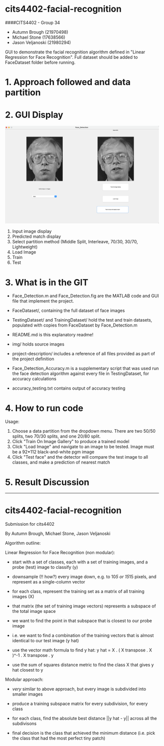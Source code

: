 # cits4402-facial-recognition


####CITS4402 - Group 34
- Autumn Brough (21970498)
- Michael Stone (17638566)
- Jason Veljanoski (21980294) 

GUI to demonstrate the facial recognition algorithm defined in "Linear
Regression for Face Recognition". Full dataset should be added to
FaceDataset folder before running. 

# 1. Approach followed and data partition

# 2. GUI Display

<img src="/img/gui.png" alt="gui" style="zoom:50%;" />


1. Input image display
2. Predicted match display
3. Select partition method (Middle Split, Interleave, 70/30, 30/70, Lightweight)
4. Load Image
5. Train
6. Test



# 3. What is in the GIT

- Face_Detection.m and Face_Detection.fig are the MATLAB code and GUI file that implement the project.
- FaceDataset/, containing the full dataset of face images
- TestingDataset/ and TrainingDataset/ hold the test and train datasets, populated with copies from FaceDataset by Face_Detection.m

- README.md is this explanatory readme!
- img/ holds source images
- project-description/ includes a reference of all files provided as part of the project definition

- Face_Detection_Accuracy.m is a supplementary script that was used run the face detection algorithm against every file in TestingDataset, for accuracy calculations
- accuracy_testing.txt contains output of accuracy testing



#  4. How to run code

Usage:
1. Choose a data partition from the dropdown menu. There are two 50/50 splits, two 70/30 splits, and one 20/80 split.
2. Click "Train On Image Gallery" to produce a trained model
3. Click "Load Image" and navigate to an image to be tested. Image must be a 92*112 black-and-white pgm image
4. Click "Test face" and the detector will compare the test image to all classes, and make a prediction of nearest match


#  5. Result Discussion 








___

# cits4402-facial-recognition
Submission for cits4402

By Autumn Brough, Michael Stone, Jason Veljanoski


Algorithm outline:

Linear Regression for Face Recognition (non modular):

- start with a set of classes, each with a set of training images, and a probe (test) image to classify (y)

- downsample (!! how?) every image down, e.g. to 10*5 or 15*15 pixels, and represent as a single-column vector

- for each class, represent the training set as a matrix of all training images (X)

- that matrix (the set of training image vectors) represents a subspace of the total image space

- we want to find the point in that subspace that is closest to our probe image

- i.e. we want to find a combination of the training vectors that is almost identical to our test image (y hat)

- use the vector math formula to find y hat: y hat = X . ( X transpose . X )^-1 . X transpose . y

- use the sum of squares distance metric to find the class X that gives y hat closest to y

Modular approach:

- *very* similar to above approach, but every image is subdivided into smaller images

- produce a training subspace matrix for every subdivision, for every class

- for each class, find the absolute best distance ||y hat - y|| across all the subdivisons

- final decision is the class that achieved the minimum distance (i.e. pick the class that had the most perfect tiny patch)
